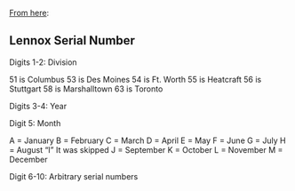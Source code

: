[From here](http://www.central-air-conditioner-and-refrigeration.com/lennox-central-air-conditioner-model-number.html):

## Lennox Serial Number
Digits 1-2: Division

51 is Columbus
53 is Des Moines
54 is Ft. Worth
55 is Heatcraft
56 is Stuttgart
58 is Marshalltown
63 is Toronto

Digits 3-4: Year

Digit 5: Month

A = January
B = February
C = March
D = April
E = May
F = June
G = July
H = August
“I” It was skipped
J = September
K = October
L = November
M = December

Digit 6-10: Arbitrary serial numbers
